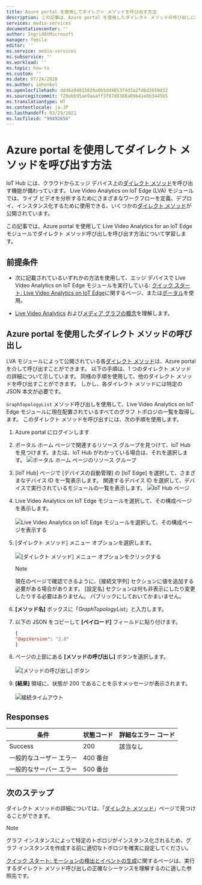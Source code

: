 ```yaml
---
title: Azure portal を使用してダイレクト メソッドを呼び出す方法
description: この記事は、Azure portal を使用したダイレクト メソッドの呼び出しに関する概要です。
services: media-services
documentationcenter: ''
author: IngridAtMicrosoft
manager: femila
editor: ''
ms.service: media-services
ms.subservice: ''
ms.workload: ''
ms.topic: how-to
ms.custom: ''
ms.date: 07/24/2020
ms.author: inhenkel
ms.openlocfilehash: ddd6a94015829a0b5dd4053f4d3a2fd6d2650d32
ms.sourcegitcommit: f28ebb95ae9aaaff3f87d8388a09b41e0b3445b5
ms.translationtype: HT
ms.contentlocale: ja-JP
ms.lasthandoff: 03/29/2021
ms.locfileid: "99492656"
---
```

# <a name="how-to-use-azure-portal-to-invoke-direct-methods"></a>Azure portal を使用してダイレクト メソッドを呼び出す方法

IoT Hub には、クラウドからエッジ デバイス上の[ダイレクト メソッド](../../iot-hub/iot-hub-devguide-direct-methods.md#method-invocation-for-iot-edge-modules)を呼び出す機能が備わっています。 Live Video Analytics on IoT Edge (LVA) モジュールでは、ライブ ビデオを分析するためにさまざまなワークフローを定義、デプロイ、インスタンス化するために使用できる、いくつかの[ダイレクト メソッド](./direct-methods.md)が公開されています。

この記事では、Azure portal を使用して Live Video Analytics for an IoT Edge モジュールでダイレクト メソッド呼び出しを呼び出す方法について学習します。

## <a name="prerequisites"></a>前提条件

* 次に記載されているいずれかの方法を使用して、エッジ デバイスで Live Video Analytics on IoT Edge モジュールを実行している: [クイック スタート: Live Video Analytics on IoT Edge](./get-started-detect-motion-emit-events-quickstart.md)に関するページ、または[ポータル](./deploy-iot-edge-device.md)を使用。

* [Live Video Analytics](./overview.md) および[メディア グラフの概念](./media-graph-concept.md)を理解します。

## <a name="invoking-direct-methods-via-azure-portal"></a>Azure portal を使用したダイレクト メソッドの呼び出し

LVA モジュールによって公開されている各[ダイレクト メソッド](./direct-methods.md)は、Azure portal を介して呼び出すことができます。 以下の手順は、1 つのダイレクト メソッドの詳細について示しています。 同様の手順を使用して、他のダイレクト メソッドを呼び出すことができます。 しかし、各ダイレクト メソッドには特定の JSON 本文が必要です。

`GraphTopologyList` メソッド呼び出しを使用して、Live Video Analytics on IoT Edge モジュールに現在配置されているすべてのグラフ トポロジの一覧を取得します。 このダイレクト メソッドを呼び出すには、次の手順を使用します。

1. Azure portal にログインします
1. ポータル ホーム ページで関連するリソース グループを見つけて、IoT Hub を見つけます。または、IoT Hub がわかっている場合は、それを選択します。
    ![ポータル ホーム ページのリソース グループ](media/use-azure-portal-to-invoke-directs-methods/portal-rg-home.png)
1. [IoT Hub] ページで [デバイスの自動管理] の [IoT Edge] を選択して、さまざまなデバイス ID を一覧表示します。 関連するデバイス ID を選択して、デバイスで実行されているモジュールの一覧を表示します。
    ![IoT Hub ページ](media/use-azure-portal-to-invoke-directs-methods/iot-hub-page.png)
1. Live Video Analytics on IoT Edge モジュールを選択して、その構成ページを表示します。<br><br>
    ![Live Video Analytics on IoT Edge モジュールを選択して、その構成ページを表示する](media/use-azure-portal-to-invoke-directs-methods/modules.png)
1. [ダイレクト メソッド] メニュー オプションを選択します。 <br><br>
    ![[ダイレクト メソッド] メニュー オプションをクリックする](media/use-azure-portal-to-invoke-directs-methods/module-details.png)
    > [!NOTE]
    > 現在のページで確認できるように、[接続文字列] セクションに値を追加する必要がある場合があります。 [設定名] セクションは何も非表示にしたり変更したりする必要はありません。 パブリックにしておいてかまいません。

1. **[メソッド名]** ボックスに「*GraphTopologyList*」と入力します。
1. 以下の JSON をコピーして **[ペイロード]** フィールドに貼り付けます。
    ```json
    {
    "@apiVersion": "2.0"
    }
    ```
1. ページの上部にある **[メソッドの呼び出し]** ボタンを選択します。<br><br>
    ![[メソッドの呼び出し] ボタン](media/use-azure-portal-to-invoke-directs-methods/direct-method.png)
1. **[結果]** 領域に、状態が 200 であることを示すメッセージが表示されます。<br><br>
    ![接続タイムアウト](media/use-azure-portal-to-invoke-directs-methods/connection-timeout.png)

## <a name="responses"></a>Responses

| 条件             | 状態コード | 詳細なエラー コード |
|-----------------------|-------------|---------------------|
| Success               | 200         | 該当なし                 |
| 一般的なユーザー エラー   | 400 番台   |                     |
| 一般的なサーバー エラー | 500 番台   |                     |

## <a name="next-steps"></a>次のステップ

ダイレクト メソッドの詳細については、「[ダイレクト メソッド](./direct-methods.md)」ページで見つけることができます。

> [!NOTE]
> グラフ インスタンスによって特定のトポロジがインスタンス化されるため、グラフ インスタンスを作成する前に適切なトポロジを確実に設定してください。

[クイック スタート: モーションの検出とイベントの生成](./get-started-detect-motion-emit-events-quickstart.md)に関するページは、実行するダイレクト メソッド呼び出しの正確なシーケンスを理解するのに適した参照先です。
